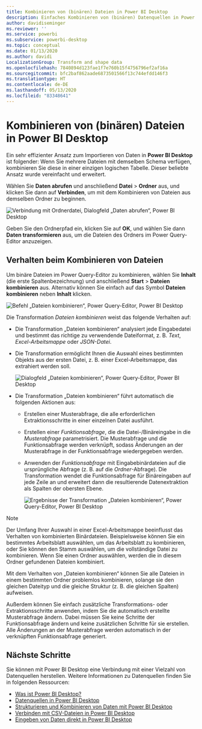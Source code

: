```yaml
---
title: Kombinieren von (binären) Dateien in Power BI Desktop
description: Einfaches Kombinieren von (binären) Datenquellen in Power BI Desktop
author: davidiseminger
ms.reviewer: ''
ms.service: powerbi
ms.subservice: powerbi-desktop
ms.topic: conceptual
ms.date: 01/13/2020
ms.author: davidi
LocalizationGroup: Transform and shape data
ms.openlocfilehash: 7840894d123fae1f7e760b15f4756796ef2af16a
ms.sourcegitcommit: bfc2baf862aade6873501566f13c744efdd146f3
ms.translationtype: HT
ms.contentlocale: de-DE
ms.lasthandoff: 05/13/2020
ms.locfileid: "83348641"
---
```

# <a name="combine-files-binaries-in-power-bi-desktop"></a>Kombinieren von (binären) Dateien in Power BI Desktop

Ein sehr effizienter Ansatz zum Importieren von Daten in **Power BI Desktop** ist folgender: Wenn Sie mehrere Dateien mit demselben Schema verfügen, kombinieren Sie diese in einer einzigen logischen Tabelle. Dieser beliebte Ansatz wurde vereinfacht und erweitert.

Wählen Sie **Daten abrufen** und anschließend **Datei** > **Ordner** aus, und klicken Sie dann auf **Verbinden**, um mit dem Kombinieren von Dateien aus demselben Ordner zu beginnen.

![Verbindung mit Ordnerdatei, Dialogfeld „Daten abrufen“, Power BI Desktop](media/desktop-combine-binaries/combine-binaries_1.png)

Geben Sie den Ordnerpfad ein, klicken Sie auf **OK**, und wählen Sie dann **Daten transformieren** aus, um die Dateien des Ordners im Power Query-Editor anzuzeigen.

## <a name="combine-files-behavior"></a>Verhalten beim Kombinieren von Dateien

Um binäre Dateien im Power Query-Editor zu kombinieren, wählen Sie **Inhalt** (die erste Spaltenbezeichnung) und anschließend **Start** > **Dateien kombinieren** aus. Alternativ können Sie einfach auf das Symbol **Dateien kombinieren** neben **Inhalt** klicken.

![Befehl „Dateien kombinieren“, Power Query-Editor, Power BI Desktop](media/desktop-combine-binaries/combine-binaries_2a.png)

Die Transformation *Dateien kombinieren* weist das folgende Verhalten auf:

* Die Transformation „Dateien kombinieren“ analysiert jede Eingabedatei und bestimmt das richtige zu verwendende Dateiformat, z. B. *Text*, *Excel-Arbeitsmappe* oder *JSON-Datei*.
* Die Transformation ermöglicht Ihnen die Auswahl eines bestimmten Objekts aus der ersten Datei, z. B. einer Excel-Arbeitsmappe, das extrahiert werden soll.
  
  ![Dialogfeld „Dateien kombinieren“, Power Query-Editor, Power BI Desktop](media/desktop-combine-binaries/combine-binaries_3.png)
* Die Transformation „Dateien kombinieren“ führt automatisch die folgenden Aktionen aus:
  
  * Erstellen einer Musterabfrage, die alle erforderlichen Extraktionsschritte in einer einzelnen Datei ausführt.
  * Erstellen einer *Funktionsabfrage*, die die Datei-/Binäreingabe in die *Musterabfrage* parametrisiert. Die Musterabfrage und die Funktionsabfrage werden verknüpft, sodass Änderungen an der Musterabfrage in der Funktionsabfrage wiedergegeben werden.
  * Anwenden der *Funktionsabfrage* mit Eingabebinärdateien auf die ursprüngliche Abfrage (z. B. auf die *Ordner*-Abfrage). Die Transformation wendet die Funktionsabfrage für Binäreingaben auf jede Zeile an und erweitert dann die resultierende Datenextraktion als Spalten der obersten Ebene.

    ![Ergebnisse der Transformation „Dateien kombinieren“, Power Query-Editor, Power BI Desktop](media/desktop-combine-binaries/combine-binaries_4.png)

> [!NOTE]
> Der Umfang Ihrer Auswahl in einer Excel-Arbeitsmappe beeinflusst das Verhalten von kombinierten Binärdateien. Beispielsweise können Sie ein bestimmtes Arbeitsblatt auswählen, um das Arbeitsblatt zu kombinieren, oder Sie können den Stamm auswählen, um die vollständige Datei zu kombinieren. Wenn Sie einen Ordner auswählen, werden die in diesem Ordner gefundenen Dateien kombiniert. 

Mit dem Verhalten von „Dateien kombinieren“ können Sie alle Dateien in einem bestimmten Ordner problemlos kombinieren, solange sie den gleichen Dateityp und die gleiche Struktur (z. B. die gleichen Spalten) aufweisen.

Außerdem können Sie einfach zusätzliche Transformations- oder Extraktionsschritte anwenden, indem Sie die automatisch erstellte Musterabfrage ändern. Dabei müssen Sie keine Schritte der Funktionsabfrage ändern und keine zusätzlichen Schritte für sie erstellen. Alle Änderungen an der Musterabfrage werden automatisch in der verknüpften Funktionsabfrage generiert.

## <a name="next-steps"></a>Nächste Schritte

Sie können mit Power BI Desktop eine Verbindung mit einer Vielzahl von Datenquellen herstellen. Weitere Informationen zu Datenquellen finden Sie in folgenden Ressourcen:

* [Was ist Power BI Desktop?](../fundamentals/desktop-what-is-desktop.md)
* [Datenquellen in Power BI Desktop](../connect-data/desktop-data-sources.md)
* [Strukturieren und Kombinieren von Daten mit Power BI Desktop](../connect-data/desktop-shape-and-combine-data.md)
* [Verbinden mit CSV-Dateien in Power BI Desktop](../connect-data/desktop-connect-csv.md)
* [Eingeben von Daten direkt in Power BI Desktop](../connect-data/desktop-enter-data-directly-into-desktop.md)
